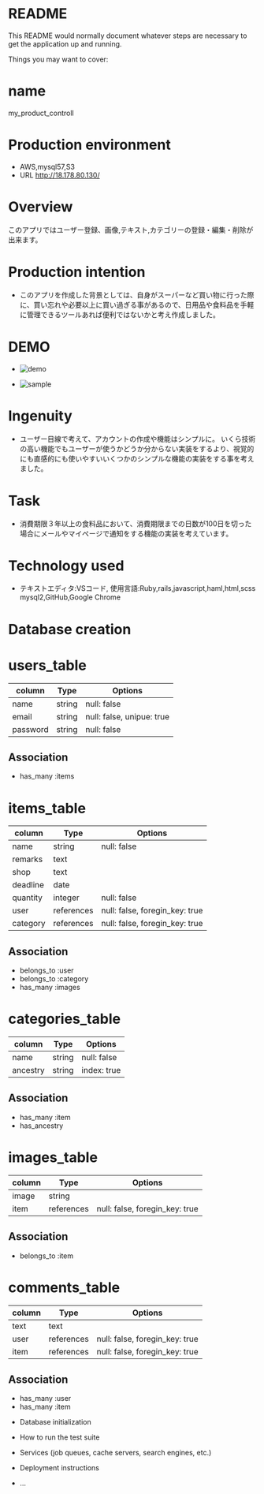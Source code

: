 # README

This README would normally document whatever steps are necessary to get the
application up and running.

Things you may want to cover:

# name
  my_product_controll

# Production environment
  - AWS,mysql57,S3
  - URL http://18.178.80.130/

# Overview
  このアプリではユーザー登録、画像,テキスト,カテゴリーの登録・編集・削除が出来ます。

# Production intention
  - このアプリを作成した背景としては、自身がスーパーなど買い物に行った際に、買い忘れや必要以上に買い過ぎる事があるので、日用品や食料品を手軽に管理できるツールあれば便利ではないかと考え作成しました。

# DEMO
  - ![demo](https://raw.github.com/wiki/matumoto76i/my_products_controll/gif/image.gif)

  - ![sample](https://i.gyazo.com/cb1dd37b733ad924c947ca44ddea9662.png)

# Ingenuity
  - ユーザー目線で考えて、アカウントの作成や機能はシンプルに。
  いくら技術の高い機能でもユーザーが使うかどうか分からない実装をするより、視覚的にも直感的にも使いやすいいくつかのシンプルな機能の実装をする事を考えました。

# Task
  - 消費期限３年以上の食料品において、消費期限までの日数が100日を切った場合にメールやマイページで通知をする機能の実装を考えています。

# Technology used
  - テキストエディタ:VSコード, 使用言語:Ruby,rails,javascript,haml,html,scss
  mysql2,GitHub,Google Chrome

# Database creation

# users_table

| column   | Type   | Options                   |
| -------- | ------ | ------------------------- |
| name     | string | null: false               |
| email    | string | null: false, unipue: true |
| password | string | null: false               |

## Association

- has_many :items

# items_table
|column|Type|Options|
|------|----|-------|
|name       |string| null: false               |
|remarks    |text|
|shop       |text|
|deadline   |date|
|quantity   |integer| null: false              |
|user       |references|null: false, foregin_key: true|
|category   |references|null: false, foregin_key: true|


## Association

- belongs_to :user
- belongs_to :category
- has_many :images

# categories_table

| column   | Type   | Options     |
| -------- | ------ | ----------- |
| name     | string | null: false |
| ancestry | string | index: true |

## Association
- has_many :item
- has_ancestry

# images_table

| column | Type       | Options                        |
| ------ | ---------- | ------------------------------ |
| image  | string     |
| item   | references | null: false, foregin_key: true |

## Association
- belongs_to :item

# comments_table

| column | Type       | Options                        |
| ------ | ---------- | ------------------------------ |
| text   | text       |
| user   | references | null: false, foregin_key: true |
| item   | references | null: false, foregin_key: true |

## Association

- has_many :user
- has_many :item

* Database initialization

* How to run the test suite

* Services (job queues, cache servers, search engines, etc.)

* Deployment instructions

* ...
